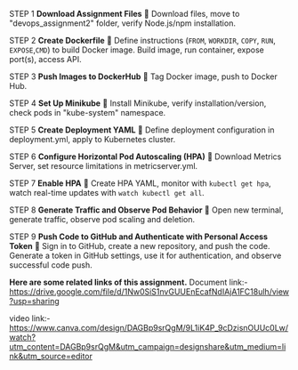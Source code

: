 STEP 1 **Download Assignment Files**
 Download files, move to "devops_assignment2" folder, verify Node.js/npm installation.

STEP 2 **Create Dockerfile**
 Define instructions (`FROM`, `WORKDIR`, `COPY`, `RUN`, `EXPOSE`,`CMD`) to build Docker image. Build image, run container, expose port(s), access API.

STEP 3 **Push Images to DockerHub**
 Tag Docker image, push to Docker Hub.

STEP 4 **Set Up Minikube**
 Install Minikube, verify installation/version, check pods in "kube-system" namespace.

STEP 5 **Create Deployment YAML**
 Define deployment configuration in deployment.yml, apply to Kubernetes cluster.

STEP 6 **Configure Horizontal Pod Autoscaling (HPA)**
 Download Metrics Server, set resource limitations in metricserver.yml.

STEP 7 **Enable HPA**
 Create HPA YAML, monitor with `kubectl get hpa`, watch real-time updates with `watch kubectl get all`.

STEP 8 **Generate Traffic and Observe Pod Behavior**
 Open new terminal, generate traffic, observe pod scaling and deletion.

STEP 9 **Push Code to GitHub and Authenticate with Personal Access Token**
 Sign in to GitHub, create a new repository, and push the code. Generate a token in GitHub settings, use it for authentication, and observe successful code push.


**Here are some related links of this assignment.**
Document link:- https://drive.google.com/file/d/1Nw0SiS1nvGUUEnEcafNdIAjA1FC18ulh/view?usp=sharing

video link:- https://www.canva.com/design/DAGBp9srQgM/9L1iK4P_9cDzisnOUUc0Lw/watch?utm_content=DAGBp9srQgM&utm_campaign=designshare&utm_medium=link&utm_source=editor
